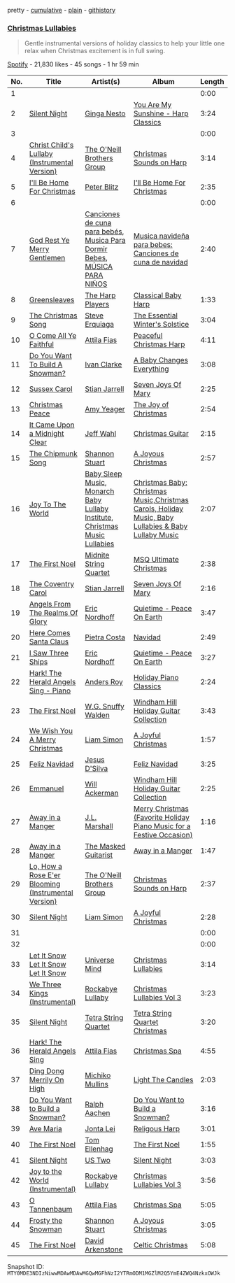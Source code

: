 pretty - [cumulative](/playlists/cumulative/37i9dQZF1DXdRynaRsnoZs.md) - [plain](/playlists/plain/37i9dQZF1DXdRynaRsnoZs) - [githistory](https://github.githistory.xyz/mackorone/spotify-playlist-archive/blob/main/playlists/plain/37i9dQZF1DXdRynaRsnoZs)

### [Christmas Lullabies](https://open.spotify.com/playlist/37i9dQZF1DXdRynaRsnoZs)

> Gentle instrumental versions of holiday classics to help your little one relax when Christmas excitement is in full swing.

[Spotify](https://open.spotify.com/user/spotify) - 21,830 likes - 45 songs - 1 hr 59 min

| No. | Title | Artist(s) | Album | Length |
|---|---|---|---|---|
| 1 | [](https://open.spotify.com/track/3lykOhcfTlJmrlnVcXNpu0) | [](https://open.spotify.com/artist/0LyfQWJT6nXafLPZqxe9Of) | [](https://open.spotify.com/album/0yHBhRyRiqllCI9rRjGMfx) | 0:00 |
| 2 | [Silent Night](https://open.spotify.com/track/3sPnX1oNBvVfxf8NzhsZQf) | [Ginga Nesto](https://open.spotify.com/artist/1dNyjcuUQztBbx0zk7MBRc) | [You Are My Sunshine \- Harp Classics](https://open.spotify.com/album/5a8OWw2hbEJofxPO4YFwBE) | 3:24 |
| 3 | [](https://open.spotify.com/track/5RH7e8dotrJNLdfbDgXkxG) | [](https://open.spotify.com/artist/0LyfQWJT6nXafLPZqxe9Of) | [](https://open.spotify.com/album/0pCLie2ziptu5IJwLPJzhI) | 0:00 |
| 4 | [Christ Child's Lullaby \(Instrumental Version\)](https://open.spotify.com/track/4mIDI8cbAsw2sVD4oG3vCl) | [The O'Neill Brothers Group](https://open.spotify.com/artist/0cylxW7HGdK9xMdubw2oYW) | [Christmas Sounds on Harp](https://open.spotify.com/album/4jiBc5Y3OuHOlllmKb0zb3) | 3:14 |
| 5 | [I'll Be Home For Christmas](https://open.spotify.com/track/5yP4hR7u50mtconpLCYNNe) | [Peter Blitz](https://open.spotify.com/artist/7xDyVoAplSi3NTi27ZSssX) | [I'll Be Home For Christmas](https://open.spotify.com/album/3JFPYFs2QU4WBwHu7UHxcv) | 2:35 |
| 6 | [](https://open.spotify.com/track/6jnVe0mrlljgBx7il7YtUJ) | [](https://open.spotify.com/artist/0LyfQWJT6nXafLPZqxe9Of) | [](https://open.spotify.com/album/4aBHuJfciuVyOcgAXX2NvJ) | 0:00 |
| 7 | [God Rest Ye Merry Gentlemen](https://open.spotify.com/track/1sq51KAUXYEgP4WzniBu2k) | [Canciones de cuna para bebés](https://open.spotify.com/artist/6Gfi15EDPykTGmyJwlZJyg), [Musica Para Dormir Bebes](https://open.spotify.com/artist/4ykkRDXhReJHr41RrruDKo), [MÚSICA PARA NIÑOS](https://open.spotify.com/artist/1RP6w1culo2vykXGaiYdrQ) | [Musica navideña para bebes: Canciones de cuna de navidad](https://open.spotify.com/album/6oN5vGmcFmFqbtM9FkGUzy) | 2:40 |
| 8 | [Greensleaves](https://open.spotify.com/track/6UDKYg6iEDCM0JGshKbAi5) | [The Harp Players](https://open.spotify.com/artist/51gWjFUuvRVjXQctDzFCIj) | [Classical Baby Harp](https://open.spotify.com/album/0SoCLTx3BVF2CddiM8Hr2H) | 1:33 |
| 9 | [The Christmas Song](https://open.spotify.com/track/1bhNFAJ9oV7IR9cftCbQD8) | [Steve Erquiaga](https://open.spotify.com/artist/21og01vigGgPGi1EPjcSON) | [The Essential Winter's Solstice](https://open.spotify.com/album/6Fo4dwa90VBEazdDqkecIt) | 3:04 |
| 10 | [O Come All Ye Faithful](https://open.spotify.com/track/2s52PLq7hqaO2kmb6CPn6T) | [Attila Fias](https://open.spotify.com/artist/3V1CgXZe3cFkJ9VDSeFKkl) | [Peaceful Christmas Harp](https://open.spotify.com/album/1ZPpgQnJEJEHCycs1dWEHl) | 4:11 |
| 11 | [Do You Want To Build A Snowman?](https://open.spotify.com/track/2vwIMdSn7LSjFk5YleHKqF) | [Ivan Clarke](https://open.spotify.com/artist/6CDPO2Fvp4FmhIuopGwy2W) | [A Baby Changes Everything](https://open.spotify.com/album/1YHiGXAmqHP3ykTBezP5FV) | 3:08 |
| 12 | [Sussex Carol](https://open.spotify.com/track/1vCKQqP4EIInHeXIAmaaKi) | [Stian Jarrell](https://open.spotify.com/artist/7xbTF9Vk9lIWrYFwZgeX9v) | [Seven Joys Of Mary](https://open.spotify.com/album/5rkt6ySKd4ozKi1xXOWj3m) | 2:25 |
| 13 | [Christmas Peace](https://open.spotify.com/track/5Jxv7KoYizZe91nA4PpaDY) | [Amy Yeager](https://open.spotify.com/artist/5xfWkvMNQZUL93sfFVRQqj) | [The Joy of Christmas](https://open.spotify.com/album/6wIKUnFppzUPdkXF4AvWiD) | 2:54 |
| 14 | [It Came Upon a Midnight Clear](https://open.spotify.com/track/6YxMWJd7FWGYh3HbpBvjd9) | [Jeff Wahl](https://open.spotify.com/artist/3z975VInlGLspa4qHMmZwM) | [Christmas Guitar](https://open.spotify.com/album/3DhGSShEDNgIqqecW8EqnR) | 2:15 |
| 15 | [The Chipmunk Song](https://open.spotify.com/track/7jmrDlg68Otsi3oxZcmJBP) | [Shannon Stuart](https://open.spotify.com/artist/5vGxYS3YeeSFrXGEjFEDTj) | [A Joyous Christmas](https://open.spotify.com/album/0lzvUeQSMEAhZnASLb4RKB) | 2:57 |
| 16 | [Joy To The World](https://open.spotify.com/track/23CDgb2xHfuKlWDaFbrnoR) | [Baby Sleep Music](https://open.spotify.com/artist/6a1uY4qTyJ5hXs0eOxRQnL), [Monarch Baby Lullaby Institute](https://open.spotify.com/artist/78xDLQc4yprjfXlrEXkEYQ), [Christmas Music Lullabies](https://open.spotify.com/artist/0cob7zfjKrTWDDqKQaJKXz) | [Christmas Baby: Christmas Music,Christmas Carols, Holiday Music, Baby Lullabies & Baby Lullaby Music](https://open.spotify.com/album/6lodGpWBpMc6JO6nEpqxIN) | 2:07 |
| 17 | [The First Noel](https://open.spotify.com/track/0euj6co1cpznTbaDklUQ0Y) | [Midnite String Quartet](https://open.spotify.com/artist/648dUUIlz7RSeg3O8CbTat) | [MSQ Ultimate Christmas](https://open.spotify.com/album/5kwvWdBqPPpFmhsoBXYTMw) | 2:38 |
| 18 | [The Coventry Carol](https://open.spotify.com/track/1qRLuNPkZL4NcTvhbrn6yI) | [Stian Jarrell](https://open.spotify.com/artist/7xbTF9Vk9lIWrYFwZgeX9v) | [Seven Joys Of Mary](https://open.spotify.com/album/5rkt6ySKd4ozKi1xXOWj3m) | 2:16 |
| 19 | [Angels From The Realms Of Glory](https://open.spotify.com/track/4xKthebrMWpRlfCdqGjfZk) | [Eric Nordhoff](https://open.spotify.com/artist/6egf9BaYi17rYFHpsrELXd) | [Quietime \- Peace On Earth](https://open.spotify.com/album/5cVsi9sRldx6HLChLxTZcz) | 3:47 |
| 20 | [Here Comes Santa Claus](https://open.spotify.com/track/4kw3uPY15M4yWHhScit9KR) | [Pietra Costa](https://open.spotify.com/artist/1LZGtjpaZT9G6VQstFr4MX) | [Navidad](https://open.spotify.com/album/6T1G9hiP19tScSIIeDqQT3) | 2:49 |
| 21 | [I Saw Three Ships](https://open.spotify.com/track/6yJoCZIFEUx0UFhVmE2QDm) | [Eric Nordhoff](https://open.spotify.com/artist/6egf9BaYi17rYFHpsrELXd) | [Quietime \- Peace On Earth](https://open.spotify.com/album/5cVsi9sRldx6HLChLxTZcz) | 3:27 |
| 22 | [Hark! The Herald Angels Sing \- Piano](https://open.spotify.com/track/6kE9hyVw6pX9BMuI6PHYfY) | [Anders Roy](https://open.spotify.com/artist/0GLWOkUqKDMF6foWDMzOy0) | [Holiday Piano Classics](https://open.spotify.com/album/0ZRzneVliO3pRj1qTLOlo8) | 2:24 |
| 23 | [The First Noel](https://open.spotify.com/track/6xY00fMllADVEZ8K9OHMil) | [W.G\. Snuffy Walden](https://open.spotify.com/artist/1o9c8sfXo2HKF95bWvPUbN) | [Windham Hill Holiday Guitar Collection](https://open.spotify.com/album/0wMljJkbo5ZcspfK2VzMgz) | 3:43 |
| 24 | [We Wish You A Merry Christmas](https://open.spotify.com/track/7tI93VllDJT1c34VVaGCcS) | [Liam Simon](https://open.spotify.com/artist/2z660oi3KO1WylKrZlxi6y) | [A Joyful Christmas](https://open.spotify.com/album/4TWNCHyFgjy0lDT17EH9wm) | 1:57 |
| 25 | [Feliz Navidad](https://open.spotify.com/track/1Du3glA0jYeBg2G1WJSQ7a) | [Jesus D'Silva](https://open.spotify.com/artist/5ymtH0MZbCoCdAtst1ceOC) | [Feliz Navidad](https://open.spotify.com/album/4NFKrRFZyFy0MrILKJzJqp) | 3:25 |
| 26 | [Emmanuel](https://open.spotify.com/track/26FxkfhUC6opL8Kr7ej5nM) | [Will Ackerman](https://open.spotify.com/artist/5MHSgzpt7607DgUgvOTlLd) | [Windham Hill Holiday Guitar Collection](https://open.spotify.com/album/0wMljJkbo5ZcspfK2VzMgz) | 2:25 |
| 27 | [Away in a Manger](https://open.spotify.com/track/2UxcPu3rstLUhbaCT6skKN) | [J.L\. Marshall](https://open.spotify.com/artist/2hNdUwIbMMpMPG2jWfE6ZB) | [Merry Christmas \(Favorite Holiday Piano Music for a Festive Occasion\)](https://open.spotify.com/album/2HYyewW2RWQx43ZnVFFfrM) | 1:16 |
| 28 | [Away in a Manger](https://open.spotify.com/track/4oBbsBouyrXW33ZbGiPnlH) | [The Masked Guitarist](https://open.spotify.com/artist/60JboBXHFYFoJk6e1TrtZT) | [Away in a Manger](https://open.spotify.com/album/02EzVlaMiFQspWECiEBYLd) | 1:47 |
| 29 | [Lo, How a Rose E'er Blooming \(Instrumental Version\)](https://open.spotify.com/track/3sDAasJyBhCo7swSa9MHrk) | [The O'Neill Brothers Group](https://open.spotify.com/artist/0cylxW7HGdK9xMdubw2oYW) | [Christmas Sounds on Harp](https://open.spotify.com/album/4jiBc5Y3OuHOlllmKb0zb3) | 2:37 |
| 30 | [Silent Night](https://open.spotify.com/track/4VhASbTfw1zBh7kzMFtFAC) | [Liam Simon](https://open.spotify.com/artist/2z660oi3KO1WylKrZlxi6y) | [A Joyful Christmas](https://open.spotify.com/album/4TWNCHyFgjy0lDT17EH9wm) | 2:28 |
| 31 | [](https://open.spotify.com/track/1gGlPQjBUdJ7mTtcumuFjC) | [](https://open.spotify.com/artist/0LyfQWJT6nXafLPZqxe9Of) | [](https://open.spotify.com/album/0pUvAtUzuXKBAFTzuvxLcL) | 0:00 |
| 32 | [](https://open.spotify.com/track/7ubJ40WEvyuzjmiFsH6RQa) | [](https://open.spotify.com/artist/0LyfQWJT6nXafLPZqxe9Of) | [](https://open.spotify.com/album/7CrpddnQnNkNBQEAJ0ci6a) | 0:00 |
| 33 | [Let It Snow Let It Snow Let It Snow](https://open.spotify.com/track/15a8V1kcwfqimlHRe5n6Yl) | [Universe Mind](https://open.spotify.com/artist/2awxN1MZogaVe4XxP4NNjG) | [Christmas Lullabies](https://open.spotify.com/album/5gcFtGz8MFUST69lxrvVol) | 3:14 |
| 34 | [We Three Kings \(Instrumental\)](https://open.spotify.com/track/4K9nBWXE1KaAuORjR6fafU) | [Rockabye Lullaby](https://open.spotify.com/artist/3y0d6ljlxup7X9hZKSdKbr) | [Christmas Lullabies Vol 3](https://open.spotify.com/album/17kPYRSo1D9KTGZy4fKB7n) | 3:23 |
| 35 | [Silent Night](https://open.spotify.com/track/4JV9zSuayX7Ee7sE5N4g0C) | [Tetra String Quartet](https://open.spotify.com/artist/2BbGMsh39jP6OWlY9JQDv7) | [Tetra String Quartet Christmas](https://open.spotify.com/album/27c7vgqaJ2SQgO41lZacXK) | 3:20 |
| 36 | [Hark! The Herald Angels Sing](https://open.spotify.com/track/1rRppTsaEXtYqqQ8ZtzgoM) | [Attila Fias](https://open.spotify.com/artist/3V1CgXZe3cFkJ9VDSeFKkl) | [Christmas Spa](https://open.spotify.com/album/6i7aQrxUd1jpAR6Ni95uib) | 4:55 |
| 37 | [Ding Dong Merrily On High](https://open.spotify.com/track/51VCb04kTqUOziuk2kviK5) | [Michiko Mullins](https://open.spotify.com/artist/0kZcnLHQCIufaWOKpac6ZG) | [Light The Candles](https://open.spotify.com/album/1iAiCpBrkkToAoC7CU1Ed9) | 2:03 |
| 38 | [Do You Want to Build a Snowman?](https://open.spotify.com/track/1fbnn3frhDoCMsM0QEogJK) | [Ralph Aachen](https://open.spotify.com/artist/0dJtjZpWliouisclYavoGF) | [Do You Want to Build a Snowman?](https://open.spotify.com/album/66qwp0fTQzjZGsx5zFSNeB) | 3:16 |
| 39 | [Ave Maria](https://open.spotify.com/track/1igkY9A1HcPCcvq3PIMReq) | [Jonta Lei](https://open.spotify.com/artist/5bRtL6wZclxJEQiqsR9lNC) | [Religous Harp](https://open.spotify.com/album/4ThFe1arVGMNwLQTNONbWn) | 3:01 |
| 40 | [The First Noel](https://open.spotify.com/track/2ijFTJ7XHAbD9sgcVfPy5w) | [Tom Ellenhag](https://open.spotify.com/artist/0gAd6Hy6KbkeWOop5aTMqQ) | [The First Noel](https://open.spotify.com/album/66Q3ybskRWvQHk1BMNfsM6) | 1:55 |
| 41 | [Silent Night](https://open.spotify.com/track/58nFp57WdGVDm5hXNtnfLW) | [US Two](https://open.spotify.com/artist/6diA719p2OaW6zQnXCbRO9) | [Silent Night](https://open.spotify.com/album/7knQWBv9dQ3HUgZ3zHB6rH) | 3:03 |
| 42 | [Joy to the World \(Instrumental\)](https://open.spotify.com/track/2XG2tfepUFV6ujKSLFmL7u) | [Rockabye Lullaby](https://open.spotify.com/artist/3y0d6ljlxup7X9hZKSdKbr) | [Christmas Lullabies Vol 3](https://open.spotify.com/album/17kPYRSo1D9KTGZy4fKB7n) | 3:56 |
| 43 | [O Tannenbaum](https://open.spotify.com/track/7h63D3GIj99OkdMILmrCZf) | [Attila Fias](https://open.spotify.com/artist/3V1CgXZe3cFkJ9VDSeFKkl) | [Christmas Spa](https://open.spotify.com/album/6i7aQrxUd1jpAR6Ni95uib) | 5:05 |
| 44 | [Frosty the Snowman](https://open.spotify.com/track/5QLExSTWr6iDncCkWh7pfe) | [Shannon Stuart](https://open.spotify.com/artist/5vGxYS3YeeSFrXGEjFEDTj) | [A Joyous Christmas](https://open.spotify.com/album/0lzvUeQSMEAhZnASLb4RKB) | 3:05 |
| 45 | [The First Noel](https://open.spotify.com/track/20rWoDqL3nArqIkNVTeBtn) | [David Arkenstone](https://open.spotify.com/artist/21Uejbf0dmBe3tEOUhWWt0) | [Celtic Christmas](https://open.spotify.com/album/122rg9J6CbvJSvV6SOMPiH) | 5:08 |

Snapshot ID: `MTY0MDE3NDIzNiwwMDAwMDAwMGQwMGFhNzI2YTRmODM1MGZlM2Q5YmE4ZWQ4NzkxOWJk`
